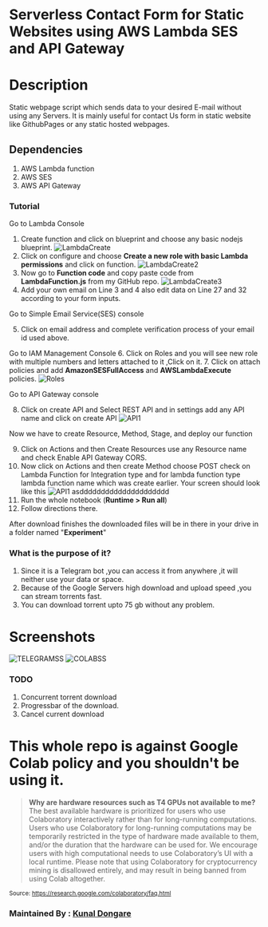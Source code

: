# Serverless Contact Form for Static Websites using AWS Lambda SES and API Gateway



# Description
Static webpage script which sends data to your desired E-mail without using any Servers. It is mainly useful for contact Us form in static website like GithubPages or any static hosted webpages.

## Dependencies
1. AWS Lambda function
2. AWS SES
3. AWS API Gateway

### Tutorial
Go to Lambda Console
1. Create function and click on blueprint and choose any basic nodejs blueprint.
![LambdaCreate](https://github.com/nastyzera/Serverless-ContactForm-Using-AWS-Lambda-SES-And-API-Gateway/raw/master/Screenshots/LambdaFunction1.png)
2. Click on configure and choose **Create a new role with basic Lambda permissions** and click on function.
![LambdaCreate2](https://github.com/nastyzera/Serverless-ContactForm-Using-AWS-Lambda-SES-And-API-Gateway/raw/master/Screenshots/LambdaFunction2.png)
3. Now go to **Function code** and copy paste code from **LambdaFunction.js** from my GitHub repo.
![LambdaCreate3](https://github.com/nastyzera/Serverless-ContactForm-Using-AWS-Lambda-SES-And-API-Gateway/raw/master/Screenshots/LambdaFunction3.png)
4. Add your own email on Line 3 and 4 also edit data on Line 27 and 32 according to your form inputs.

Go to Simple Email Service(SES) console

5. Click on email address and complete verification process of your email id used above.

Go to IAM Management Console 
6. Click on Roles and you will see new role with multiple numbers and letters attached to it ,Click on it.
7. Click on attach policies and add **AmazonSESFullAccess** and **AWSLambdaExecute** policies.
![Roles](https://github.com/nastyzera/Serverless-ContactForm-Using-AWS-Lambda-SES-And-API-Gateway/raw/master/Screenshots/Roles.png)

Go to API Gateway console

8. Click on create API and Select REST API and in settings  add any API name and click on create API
![API1](https://github.com/nastyzera/Serverless-ContactForm-Using-AWS-Lambda-SES-And-API-Gateway/raw/master/Screenshots/API1.png)

Now we have to create Resource, Method, Stage, and deploy our function

9. Click on Actions and then Create Resources use any Resource name and check Enable API Gateway CORS.
10. Now click on Actions and then create Method choose POST check on Lambda Function for Integration type and for lambda function type lambda function name which was create earlier. Your screen should look like this
![API1](https://github.com/nastyzera/Serverless-ContactForm-Using-AWS-Lambda-SES-And-API-Gateway/raw/master/Screenshots/API2.png)
asddddddddddddddddddddd
8. Run the whole notebook (**Runtime > Run all**)
9. Follow directions there.

After download finishes the downloaded files will be in there in your drive in a folder named "**Experiment**"



### What is the purpose of it?
1. Since it is a Telegram bot ,you can access it from anywhere ,it will neither use your data or space.
2. Because of the Google Servers high download and upload speed ,you can stream torrents fast.
3. You can download torrent upto 75 gb without any problem.

# Screenshots
![TELEGRAMSS](https://github.com/nastyzera/Torrent-Drive-Telegram-Bot-Using-Colab/raw/master/Screenshots/TelegramBotScreenshot.jpeg)
![COLABSS](https://github.com/nastyzera/Torrent-Drive-Telegram-Bot-Using-Colab/raw/master/Screenshots/ColabScreenshot.jpeg)

### TODO
1. Concurrent torrent download
2. Progressbar of the download.
3. Cancel current download

# This whole repo is against Google Colab policy and you shouldn't be using it.
> **Why are hardware resources such as T4 GPUs not available to me?**
The best available hardware is prioritized for users who use Colaboratory interactively rather than for long-running computations. Users who use Colaboratory for long-running computations may be temporarily restricted in the type of hardware made available to them, and/or the duration that the hardware can be used for. We encourage users with high computational needs to use Colaboratory’s UI with a local runtime.
Please note that using Colaboratory for cryptocurrency mining is disallowed entirely, and may result in being banned from using Colab altogether.

<sub>Source: https://research.google.com/colaboratory/faq.html</sub>

### Maintained By : [Kunal Dongare](https://github.com/nastyzera)
